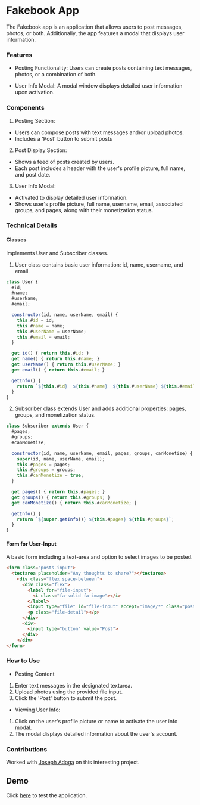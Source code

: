 # Fakebook App

The Fakebook app is an application that allows users to post messages, photos, or both. 
Additionally, the app features a modal that displays user information.

### Features

- Posting Functionality: Users can create posts containing text messages, photos, or a combination 
of both.

- User Info Modal: A modal window displays detailed user information upon activation.

### Components
1. Posting Section:
- Users can compose posts with text messages and/or upload photos.
- Includes a 'Post' button to submit posts
2. Post Display Section:
- Shows a feed of posts created by users.
- Each post includes a header with the user's profile picture, full name, and post date.
3. User Info Modal:
- Activated to display detailed user information.
- Shows user's profile picture, full name, username, email, associated groups, and pages, along with 
their monetization status.

### Technical Details

#### Classes

Implements User and Subscriber classes.
1. User class contains basic user information: id, name, username, and email.
```JavaScript
class User {
  #id;
  #name;
  #userName;
  #email;

  constructor(id, name, userName, email) {
    this.#id = id;
    this.#name = name;
    this.#userName = userName;
    this.#email = email;
  }

  get id() { return this.#id; }
  get name() { return this.#name; }
  get userName() { return this.#userName; }
  get email() { return this.#email; }

  getInfo() {
    return `${this.#id}  ${this.#name}  ${this.#userName} ${this.#email}`;
  }
}
```

2. Subscriber class extends User and adds additional properties: pages, groups, and monetization 
status.
```JavaScript
class Subscriber extends User {
  #pages;
  #groups;
  #canMonetize;

  constructor(id, name, userName, email, pages, groups, canMonetize) {
    super(id, name, userName, email);
    this.#pages = pages;
    this.#groups = groups;
    this.#canMonetize = true;
  }

  get pages() { return this.#pages; }
  get groups() { return this.#groups; }
  get canMonetize() { return this.#canMonetize; }

  getInfo() {
    return `${super.getInfo()} ${this.#pages} ${this.#groups}`;
  }
}
```

#### Form for User-Input

A basic form including a text-area and option to select images to be posted.
```HTML
<form class="posts-input">
  <textarea placeholder="Any thoughts to share?"></textarea>
    <div class="flex space-between">
      <div class="flex">
        <label for="file-input">
          <i class="fa-solid fa-image"></i>
        </label>
        <input type="file" id="file-input" accept="image/*" class="post-image">
        <p class="file-detail"></p>
      </div>
      <div>
        <input type="button" value="Post">
      </div>
    </div>
</form>
```

### How to Use
- Posting Content

1. Enter text messages in the designated textarea.
2. Upload photos using the provided file input.
3. Click the 'Post' button to submit the post.

- Viewing User Info:

1. Click on the user's profile picture or name to activate the user info modal.
2. The modal displays detailed information about the user's account.

### Contributions
Worked with [Joseph Adoga](https://github.com/josephadoga) on this interesting project.

## Demo
Click [here]( https://navjot0210.github.io/fakebook/) to test the application.